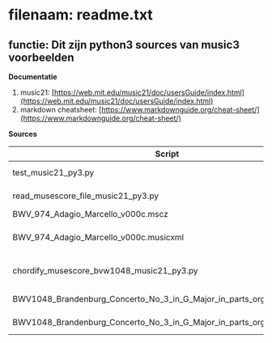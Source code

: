 # filenaam: readme.txt
## functie: Dit zijn python3 sources van music3 voorbeelden

**Documentatie**
1. music21: [https://web.mit.edu/music21/doc/usersGuide/index.html](https://web.mit.edu/music21/doc/usersGuide/index.html)
2. markdown cheatsheet: [https://www.markdownguide.org/cheat-sheet/](https://www.markdownguide.org/cheat-sheet/)

**Sources**

| Script                                                                 | Functie                                                                                                 |
|------------------------------------------------------------------------|---------------------------------------------------------------------------------------------------------|
|test_music21_py3.py                                                     | Test script om te kijken of na installatie alles werkt. En voorbeeld mbt environment settings           |
|read_musescore_file_music21_py3.py                                      | Voorbeeld van inlezen van MuseScore file in python3 obv music21                                         |
|BWV_974_Adagio_Marcello_v000c.mscz                                      | Voorbeeld Musescore file in native format                                                               |
|BWV_974_Adagio_Marcello_v000c.musicxml                                  | Voorbeeld Musescore file in uncompressed musicxml format; Input voor read_musescore_file_music21_py3.py |
|chordify_musescore_bvw1048_music21_py3.py                               | Voorbeeld mbt bladmuziek BWV1048 in MuseScore met losse stemmen omzetten naar accoorden obv music21     |
|BWV1048_Brandenburg_Concerto_No_3_in_G_Major_in_parts_orgineel.mscz     | Bronbestand bladmuziek BWV1048 Musescore file in native format                                          |
|BWV1048_Brandenburg_Concerto_No_3_in_G_Major_in_parts_orgineel.musicxml | Input file in musicxml format voor chordify_musescore_bvw1048_music21_py3.py                            |
